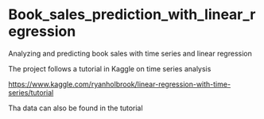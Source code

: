 # Book_sales_prediction_with_linear_regression

Analyzing and predicting book sales with time series and linear regression

The project follows a tutorial in Kaggle on time series analysis

https://www.kaggle.com/ryanholbrook/linear-regression-with-time-series/tutorial

Tha data can also be found in the tutorial
